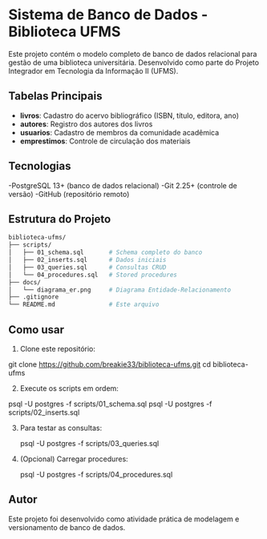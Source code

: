 # Sistema de Banco de Dados - Biblioteca UFMS

Este projeto contém o modelo completo de banco de dados relacional para gestão de uma biblioteca universitária. Desenvolvido como parte do Projeto Integrador em Tecnologia da Informação II (UFMS).

## Tabelas Principais

- **livros**: Cadastro do acervo bibliográfico (ISBN, título, editora, ano)
- **autores**: Registro dos autores dos livros
- **usuarios**: Cadastro de membros da comunidade acadêmica
- **emprestimos**: Controle de circulação dos materiais

## Tecnologias

-PostgreSQL 13+ (banco de dados relacional)
-Git 2.25+ (controle de versão)
-GitHub (repositório remoto)

## Estrutura do Projeto

```bash
biblioteca-ufms/
├── scripts/
│   ├── 01_schema.sql       # Schema completo do banco
│   ├── 02_inserts.sql      # Dados iniciais
│   ├── 03_queries.sql      # Consultas CRUD
│   └── 04_procedures.sql   # Stored procedures
├── docs/
│   └── diagrama_er.png     # Diagrama Entidade-Relacionamento
├── .gitignore              
└── README.md               # Este arquivo
```

## Como usar

1. Clone este repositório:

  git clone https://github.com/breakie33/biblioteca-ufms.git
  cd biblioteca-ufms

2. Execute os scripts em ordem:
   
  psql -U postgres -f scripts/01_schema.sql
  psql -U postgres -f scripts/02_inserts.sql

3. Para testar as consultas:
   
   psql -U postgres -f scripts/03_queries.sql

4. (Opcional) Carregar procedures:
   
   psql -U postgres -f scripts/04_procedures.sql

## Autor

Este projeto foi desenvolvido como atividade prática de modelagem e versionamento de banco de dados.
